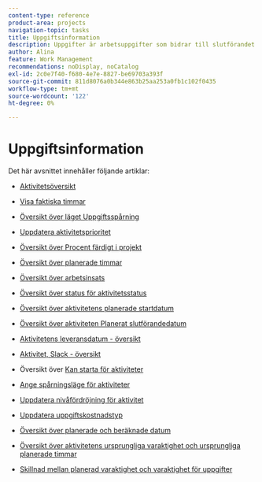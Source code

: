```yaml
---
content-type: reference
product-area: projects
navigation-topic: tasks
title: Uppgiftsinformation
description: Uppgifter är arbetsuppgifter som bidrar till slutförandet av ett projekt i Adobe Workfront. Läs mer om uppgiftsinformation i följande artiklar.
author: Alina
feature: Work Management
recommendations: noDisplay, noCatalog
exl-id: 2c0e7f40-f680-4e7e-8827-be69703a393f
source-git-commit: 811d8076a0b344e863b25aa253a0fb1c102f0435
workflow-type: tm+mt
source-wordcount: '122'
ht-degree: 0%

---
```


# Uppgiftsinformation

Det här avsnittet innehåller följande artiklar:

* [Aktivitetsöversikt](../../../manage-work/tasks/task-information/tasks-overview.md)
* [Visa faktiska timmar](../../../manage-work/tasks/task-information/actual-hours.md)
* [Översikt över läget Uppgiftsspårning](../../../manage-work/tasks/task-information/task-tracking-mode.md)
* [Uppdatera aktivitetsprioritet](../../../manage-work/tasks/task-information/task-priority.md)
* [Översikt över Procent färdigt i projekt](../../../manage-work/tasks/task-information/project-percent-complete.md)
* [Översikt över planerade timmar](../../../manage-work/tasks/task-information/planned-hours.md)
* [Översikt över arbetsinsats](../../../manage-work/tasks/task-information/work-effort.md)
* [Översikt över status för aktivitetsstatus](../../../manage-work/tasks/task-information/task-progress-status.md)
* [Översikt över aktivitetens planerade startdatum](../../../manage-work/tasks/task-information/task-planned-start-date.md)
* [Översikt över aktiviteten Planerat slutförandedatum](../../../manage-work/tasks/task-information/task-planned-completion-date.md)
* [Aktivitetens leveransdatum - översikt](../../../manage-work/tasks/task-information/handoff-task-date.md)
* [Aktivitet, Slack - översikt](../../../manage-work/tasks/task-information/task-slack-date.md)
* Översikt över [ Kan starta för aktiviteter ](../../../manage-work/tasks/task-information/can-start-task-overview.md)
* [Ange spårningsläge för aktiviteter](../../../manage-work/tasks/task-information/set-tracking-mode-for-tasks.md)
* [Uppdatera nivåfördröjning för aktivitet](../../../manage-work/tasks/task-information/task-leveling-delay.md)
* [Uppdatera uppgiftskostnadstyp](../../../manage-work/tasks/task-information/update-task-cost-type.md)
* [Översikt över planerade och beräknade datum](../../../manage-work/tasks/task-information/differentiate-projected-estimated-dates.md)
* [Översikt över aktivitetens ursprungliga varaktighet och ursprungliga planerade timmar](../../../manage-work/tasks/task-information/task-original-duration-and-original-planned-hours.md)
* [Skillnad mellan planerad varaktighet och varaktighet för uppgifter](../../../manage-work/tasks/task-information/planned-duration-vs-duration-for-tasks.md)

  <!--
  <li><a href="../../../manage-work/tasks/task-information/project-task-issue-dates.md">Overview of project, task, and issue dates</a> </li>
  -->
